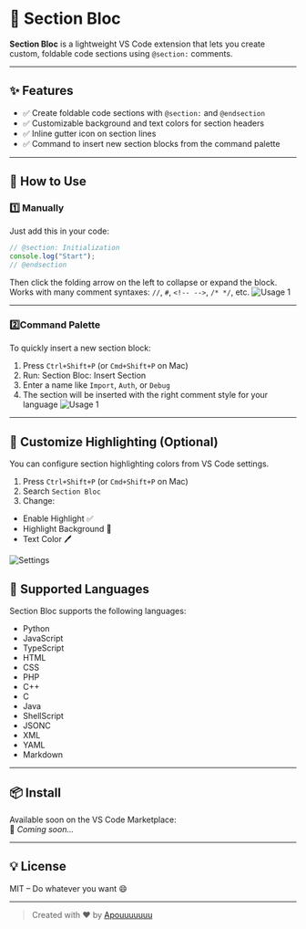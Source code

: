 # 🧩 Section Bloc

**Section Bloc** is a lightweight VS Code extension that lets you create custom, foldable code sections using `@section:` comments.


---

## ✨ Features

- ✅ Create foldable code sections with `@section:` and `@endsection`
- ✅ Customizable background and text colors for section headers
- ✅ Inline gutter icon on section lines
- ✅ Command to insert new section blocks from the command palette

---

## 🚀 How to Use

### 1️⃣ Manually
Just add this in your code:
```ts
// @section: Initialization
console.log("Start");
// @endsection
```
Then click the folding arrow on the left to collapse or expand the block.  
Works with many comment syntaxes: `//`, `#`, `<!-- -->`, `/* */`, etc.
![Usage 1](https://raw.githubusercontent.com/Apouuuuuuu/Section-Bloc/main/demo/Usage_1.gif)

---

### 2️⃣Command Palette

To quickly insert a new section block:

1. Press `Ctrl+Shift+P` (or `Cmd+Shift+P` on Mac)
2. Run: Section Bloc: Insert Section
3. Enter a name like `Import`, `Auth`, or `Debug`
4. The section will be inserted with the right comment style for your language
![Usage 1](https://raw.githubusercontent.com/Apouuuuuuu/Section-Bloc/main/demo/Usage_2.gif)

---

## 🎨 Customize Highlighting (Optional)

You can configure section highlighting colors from VS Code settings.

1. Press `Ctrl+Shift+P` (or `Cmd+Shift+P` on Mac)
2. Search `Section Bloc`
3. Change:
  - Enable Highlight ✅
  - Highlight Background 🎨
  - Text Color 🖊️

![Settings](https://raw.githubusercontent.com/Apouuuuuuu/Section-Bloc/main/demo/Settings.gif)

## 🧠 Supported Languages

Section Bloc supports the following languages:

- Python  
- JavaScript  
- TypeScript  
- HTML  
- CSS  
- PHP  
- C++  
- C  
- Java  
- ShellScript  
- JSONC  
- XML  
- YAML  
- Markdown

---

## 📦 Install

Available soon on the VS Code Marketplace:  
🔗 _Coming soon..._

---

## 💡 License

MIT – Do whatever you want 😄

---

> Created with ❤️ by [Apouuuuuuu](https://github.com/Apouuuuuuu)
